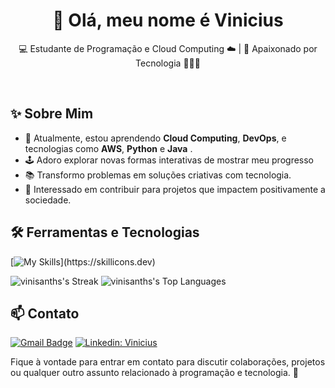 <h1 align="center">👋 Olá, meu nome é Vinicius</h1>

<p align="center">
  💻 Estudante de Programação e Cloud Computing ☁️ | 🍵 Apaixonado por Tecnologia 👨🏿‍💻
</p><br>

## ✨ Sobre Mim

- 🌱 Atualmente, estou aprendendo **Cloud Computing**, **DevOps**, e tecnologias como **AWS**, **Python** e **Java** .
- 🕹️ Adoro explorar novas formas interativas de mostrar meu progresso
- 📚 Transformo problemas em soluções criativas com tecnologia.
- 🌟 Interessado em contribuir para projetos que impactem positivamente a sociedade.
## 🛠️ Ferramentas e Tecnologias

[![My Skills](https://skillicons.dev/icons?i=aws,css,gcp,github,html,idea,java,js,mysql,py,vscode,)](https://skillicons.dev)

![vinisanths's Streak](https://github-readme-streak-stats.herokuapp.com/?user=vinisanths&theme=dracula&hide_border=true)
![vinisanths's Top Languages](https://github-readme-stats.vercel.app/api/top-langs/?username=vinisanths&theme=dracula&show_icons=true&hide_border=true&layout=compact)

## 📫 Contato

[![Gmail Badge](https://img.shields.io/badge/-vinipsantos0@gmail.com-006bed?style=flat-square&logo=Gmail&logoColor=white&link=mailto:vinipsantos0@gmail.com)](mailto:vinipsantos0@gmail.com)
[![Linkedin: Vinicius](https://img.shields.io/badge/-Vinicius_Santos-blue?style=flat-square&logo=Linkedin&logoColor=white&link=https://https://www.linkedin.com/in/vinicius-santos-info/)](https://www.linkedin.com/in/vinicius-santos-info/)


Fique à vontade para entrar em contato para discutir colaborações, projetos ou qualquer outro assunto relacionado à programação e tecnologia. 🚀

